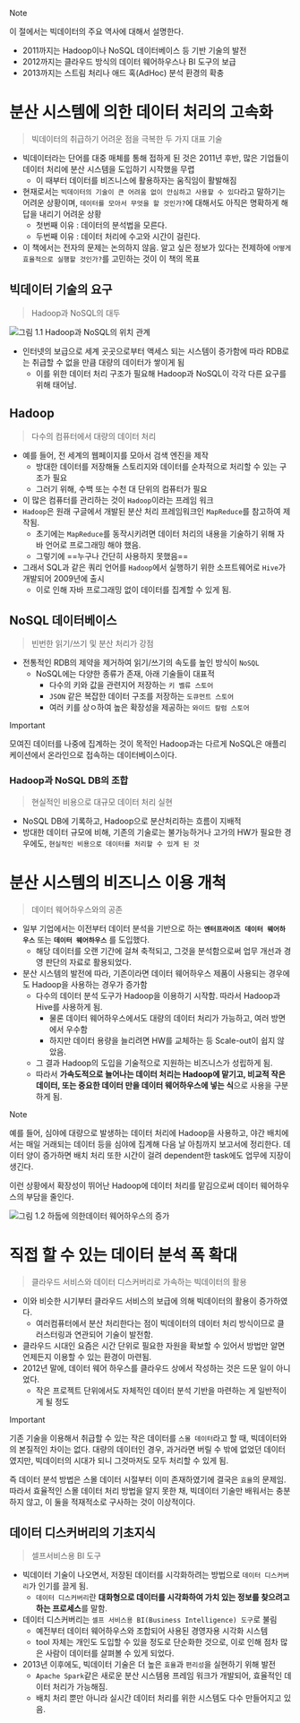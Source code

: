 >[!note]
>이 절에서는 빅데이터의 주요 역사에 대해서 설명한다.
>- 2011까지는 Hadoop이나 NoSQL 데이터베이스 등 기반 기술의 발전
>- 2012까지는 클라우드 방식의 데이터 웨어하우스나 BI 도구의 보급
>- 2013까지는 스트림 처리나 애드 혹(AdHoc) 분석 환경의 확충
# 분산 시스템에 의한 데이터 처리의 고속화
> 빅데이터의 취급하기 어려운 점을 극복한 두 가지 대표 기술

- 빅데이터라는 단어를 대중 매체를 통해 접하게 된 것은 2011년 후반, 많은 기업들이 데이터 처리에 분산 시스템을 도입하기 시작했을 무렵
	- 이 때부터 데이터를 비즈니스에 활용하자는 움직임이 활발해짐
- 현재로서는 `빅데이터의 기술이 큰 어려움 없이 안심하고 사용할 수 있다`라고 말하기는 어려운 상황이며, `데이터를 모아서 무엇을 할 것인가?`에 대해서도 아직은 명확하게 해답을 내리기 어려운 상황
	- 첫번째 이유 : 데이터의 분석법을 모른다.
	- 두번째 이유 : 데이터 처리에 수고와 시간이 걸린다.
- 이 책에서는 전자의 문제는 논의하지 않음. 알고 싶은 정보가 있다는 전제하에 `어떻게 효율적으로 실행할 것인가?`를 고민하는 것이 이 책의 목표

## 빅데이터 기술의 요구
> Hadoop과 NoSQL의 대두

![그림 1.1 Hadoop과 NoSQL의 위치 관계](https://blog.kakaocdn.net/dn/dhswXK/btrgvVJgftT/RCL2V2cBkjb65DkqM60ew1/img.jpg)

- 인터넷의 보급으로 세계 곳곳으로부터 액세스 되는 시스템이 증가함에 따라 RDB로는 취급할 수 없을 만큼 대량의 데이터가 쌓이게 됨
	- 이를 위한 데이터 처리 구조가 필요해 Hadoop과 NoSQL이 각각 다른 요구를 위해 태어남.

## Hadoop
> 다수의 컴퓨터에서 대량의 데이터 처리

- 예를 들어, 전 세계의 웹페이지를 모아서 검색 엔진을 제작
	- 방대한 데이터를 저장해둘 스토리지와 데이터를 순차적으로 처리할 수 있는 구조가 필요
	- 그러기 위해, 수백 또는 수천 대 단위의 컴퓨터가 필요
- 이 많은 컴퓨터를 관리하는 것이 `Hadoop`이라는 프레임 워크
- `Hadoop`은 원래 구글에서 개발된 분산 처리 프레임워크인 `MapReduce`를 참고하여 제작됨.
	- 초기에는 `MapReduce`를 동작시키려면 데이터 처리의 내용을 기술하기 위해 자바 언어로 프로그래밍 해야 했음.
	- 그렇기에 ==누구나 간단히 사용하지 못했음==
- 그래서 SQL과 같은 쿼리 언어를 `Hadoop`에서 실행하기 위한 소프트웨어로 `Hive`가 개발되어 2009년에 출시
	- 이로 인해 자바 프로그래밍 없이 데이터를 집계할 수 있게 됨.

## NoSQL 데이터베이스
> 빈번한 읽기/쓰기 및 분산 처리가 강점

- 전통적인 RDB의 제약을 제거하여 읽기/쓰기의 속도를 높인 방식이 `NoSQL`
	- NoSQL에는 다양한 종류가 존재, 아래 기술들이 대표적
		- 다수의 키와 값을 관련지어 저장하는 `키 벨류 스토어`
		- `JSON` 같은 복잡한 데이터 구조를 저장하는 `도큐먼트 스토어`
		- 여러 키를 상ㅇ하여 높은 확장성을 제공하는 `와이드 칼럼 스토어`

>[!important]
>모여진 데이터를 나중에 집계하는 것이 목적인 Hadoop과는 다르게 NoSQL은 애플리케이션에서 온라인으로 접속하는 데이터베이스이다.

### Hadoop과 NoSQL DB의 조합
> 현실적인 비용으로 대규모 데이터 처리 실현

- NoSQL DB에 기록하고, Hadoop으로 분산처리하는 흐름이 지배적
- 방대한 데이터 규모에 비해, 기존의 기술로는 불가능하거나 고가의 HW가 필요한 경우에도, `현실적인 비용으로 데이터를 처리할 수 있게 된 것`

# 분산 시스템의 비즈니스 이용 개척
> 데이터 웨어하우스와의 공존

- 일부 기업에서는 이전부터 데이터 분석을 기반으로 하는 **`엔터프라이즈 데이터 웨어하우스`** 또는 **`데이터 웨어하우스`** 를 도입했다.
	- 해당 데이터를 오랜 기간에 걸쳐 축적되고, 그것을 분석함으로써 업무 개선과 경영 판단의 자료로 활용되었다.
- 분산 시스템의 발전에 따라, 기존이라면 데이터 웨어하우스 제품이 사용되는 경우에도 Hadoop을 사용하는 경우가 증가함
	- 다수의 데이터 분석 도구가 Hadoop을 이용하기 시작함. 따라서 Hadoop과 Hive를 사용하게 됨.
		- 물론 데이터 웨어하우스에서도 대량의 데이터 처리가 가능하고, 여러 방면에서 우수함
		- 하지만 데이터 용량을 늘리려면 HW를 교체하는 등 Scale-out이 쉽지 않았음.
	- 그 결과 Hadoop의 도입을 기술적으로 지원하는 비즈니스가 성립하게 됨.
	- 따라서 **가속도적으로 늘어나는 데이터 처리는 Hadoop에 맡기고, 비교적 작은 데이터, 또는 중요한 데이터 만을 데이터 웨어하우스에 넣는 식**으로 사용을 구분하게 됨.

>[!note]
>예를 들어, 심야에 대량으로 발생하는 데이터 처리에 Hadoop을 사용하고, 야간 배치에서는 매일 거래되는 데이터 등을 심야에 집계해 다음 날 아침까지 보고서에 정리한다.
>데이터 양이 증가하면 배치 처리 또한 시간이 걸려 dependent한 task에도 업무에 지장이 생긴다.
>
>이런 상황에서 확장성이 뛰어난 Hadoop에 데이터 처리를 맡김으로써 데이터 웨어하우스의 부담을 줄인다. 

![그림 1.2 하둡에 의한데이터 웨어하우스의 증가](https://velog.velcdn.com/images/whattsup_kim/post/bba5d249-4b40-44ca-b9ae-610c8deb83be/image.png)

# 직접 할 수 있는 데이터 분석 폭 확대
> 클라우드 서비스와 데이터 디스커버리로 가속하는 빅데이터의 활용

- 이와 비슷한 시기부터 클라우드 서비스의 보급에 의해 빅데이터의 활용이 증가하였다. 
	- 여러컴퓨터에서 분산 처리한다는 점이 빅데이터의 데이터 처리 방식이므로 클러스터링과 연관되어 기술이 발전함.
- 클라우드 시대인 요즘은 시간 단위로 필요한 자원을 확보할 수 있어서 방법만 알면 언제든지 이용할 수 있는 환경이 마련됨.
- 2012년 말에, 데이터 웨어 하우스를 클라우드 상에서 작성하는 것은 드문 일이 아니었다.
	- 작은 프로젝트 단위에서도 자체적인 데이터 분석 기반을 마련하는 게 일반적이게 될 정도

>[!important]
>기존 기술을 이용해서 취급할 수 있는 작은 데이터를 `스몰 데이터`라고 할 때, 빅데이터와의 본질적인 차이는 없다.
>대량의 데이터인 경우, 과거라면 버릴 수 밖에 없었던 데이터였지만, 빅데이터의 시대가 되니 그것마저도 모두 처리할 수 있게 됨.
>
>즉 데이터 분석 방법은 스몰 데이터 시절부터 이미 존재하였기에 결국은 `효율`의 문제임.
>따라서 효율적인 스몰 데이터 처리 방법을 알지 못한 채, 빅데이터 기술만 배워서는 충분하지 않고, 이 둘을 적재적소로 구사하는 것이 이상적이다.

## 데이터 디스커버리의 기초지식
> 셀프서비스용 BI 도구

- 빅데이터 기술이 나오면서, 저장된 데이터를 시각화하려는 방법으로 `데이터 디스커버리`가 인기를 끌게 됨.
	- `데이터 디스커버리`란 **대화형으로 데이터를 시각화하여 가치 있는 정보를 찾으려고 하는 프로세스**를 말함.
- 데이터 디스커버리는 `셀프 서비스용 BI(Business Intelligence) 도구`로 불림
	- 예전부터 데이터 웨어하우스와 조합되어 사용된 경영자용 시각화 시스템
	- tool 자체는 개인도 도입할 수 있을 정도로 단순화한 것으로, 이로 인해 점차 많은 사람이 데이터를 살펴볼 수 있게 되었다.
- 2013년 이후에도, 빅데이터 기술은 더 높은 `효율`과 `편리성`을 실현하기 위해 발전
	- `Apache Spark`같은 새로운 분산 시스템용 프레임 워크가 개발되어, 효율적인 데이터 처리가 가능해짐.
	- 배치 처리 뿐만 아니라 실시간 데이터 처리를 위한 시스템도 다수 만들어지고 있음.